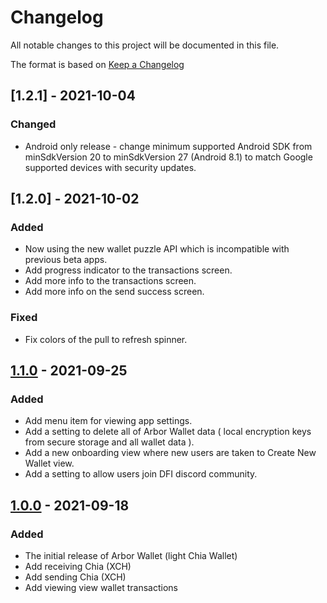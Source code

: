 # Changelog

All notable changes to this project will be documented in this file.

The format is based on [Keep a Changelog](https://keepachangelog.com/en/1.0.0/)

## [1.2.1] - 2021-10-04

### Changed

- Android only release - change minimum supported Android SDK from minSdkVersion 20 to minSdkVersion 27 (Android 8.1) to match Google supported devices with security updates.


## [1.2.0] - 2021-10-02

### Added

- Now using the new wallet puzzle API which is incompatible with previous beta apps.
- Add progress indicator to the transactions screen.
- Add more info to the transactions screen.
- Add more info on the send success screen.

### Fixed

- Fix colors of the pull to refresh spinner.


## [1.1.0] - 2021-09-25

### Added

- Add menu item for viewing app settings.
- Add a setting to delete all of Arbor Wallet data ( local encryption keys from secure storage and all wallet data ).
- Add a new onboarding view where new users are taken to Create New Wallet view.
- Add a setting to allow users join DFI discord community.

## [1.0.0] - 2021-09-18

### Added

- The initial release of Arbor Wallet (light Chia Wallet)
- Add receiving Chia (XCH)
- Add sending Chia (XCH)
- Add viewing view wallet transactions

[Unreleased]: https://github.com/Digital-Farming-Initiative/arbor-wallet/releases/tag/v1.1.0...HEAD
[1.1.0]: https://github.com/Digital-Farming-Initiative/arbor-wallet/releases/tag/v1.1.0
[1.0.0]: https://github.com/Digital-Farming-Initiative/arbor-wallet/releases/tag/v1.0.0